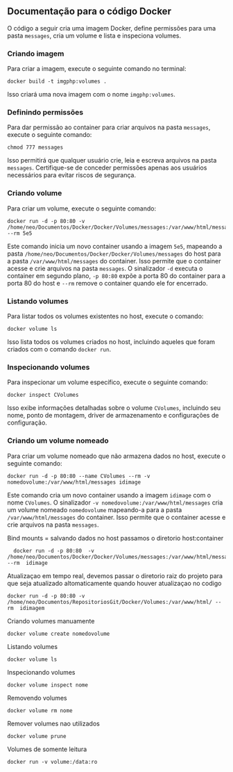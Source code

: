 ## Documentação para o código Docker

O código a seguir cria uma imagem Docker, define permissões para uma pasta `messages`, cria um volume e lista e inspeciona volumes.

### Criando imagem
Para criar a imagem, execute o seguinte comando no terminal:
```
docker build -t imgphp:volumes .
```
Isso criará uma nova imagem com o nome `imgphp:volumes`.

### Definindo permissões
Para dar permissão ao container para criar arquivos na pasta `messages`, execute o seguinte comando:
```
chmod 777 messages
```
Isso permitirá que qualquer usuário crie, leia e escreva arquivos na pasta `messages`. Certifique-se de conceder permissões apenas aos usuários necessários para evitar riscos de segurança.

### Criando volume
Para criar um volume, execute o seguinte comando:
```
docker run -d -p 80:80 -v /home/neo/Documentos/Docker/Docker/Volumes/messages:/var/www/html/messages --rm 5e5
```
Este comando inicia um novo container usando a imagem `5e5`, mapeando a pasta `/home/neo/Documentos/Docker/Docker/Volumes/messages` do host para a pasta `/var/www/html/messages` do container. Isso permite que o container acesse e crie arquivos na pasta `messages`. O sinalizador `-d` executa o container em segundo plano, `-p 80:80` expõe a porta 80 do container para a porta 80 do host e `--rm` remove o container quando ele for encerrado.

### Listando volumes
Para listar todos os volumes existentes no host, execute o comando:
```
docker volume ls 
```
Isso lista todos os volumes criados no host, incluindo aqueles que foram criados com o comando `docker run`.

### Inspecionando volumes
Para inspecionar um volume específico, execute o seguinte comando:
```
docker inspect CVolumes
```
Isso exibe informações detalhadas sobre o volume `CVolumes`, incluindo seu nome, ponto de montagem, driver de armazenamento e configurações de configuração.

### Criando um volume nomeado
Para criar um volume nomeado que não armazena dados no host, execute o seguinte comando:
```
docker run -d -p 80:80 --name CVolumes --rm -v nomedovolume:/var/www/html/messages idimage
```
Este comando cria um novo container usando a imagem `idimage` com o nome `CVolumes`. O sinalizador `-v nomedovolume:/var/www/html/messages` cria um volume nomeado `nomedovolume` mapeando-a para a pasta `/var/www/html/messages` do container. Isso permite que o container acesse e crie arquivos na pasta `messages`. 

Bind mounts = salvando dados no host passamos o diretorio host:container
```
  docker run -d -p 80:80  -v  /home/neo/Documentos/Docker/Docker/Volumes/messages:/var/www/html/messages  --rm  idimage
```
  Atualizaçao em tempo  real, devemos passar o diretorio raiz do projeto para que seja atualizado altomaticamente quando houver atualizaçao no  codigo 
   ```
docker run -d -p 80:80 -v /home/neo/Documentos/RepositoriosGit/Docker/Volumes:/var/www/html/ --rm  idimagem
  ```

  Criando volumes manuamente 
  ```
  docker volume create nomedovolume
  ```
  Listando volumes 
  ```
  docker volume ls
  ```
  Inspecionando volumes
  ```
  docker volume inspect nome
  ```
  Removendo volumes
  ```
  docker volume rm nome
  ```
  Remover volumes nao utilizados 
  ```
  docker volume prune
  ```
  Volumes de somente leitura
  ```
  docker run -v volume:/data:ro
  ```

